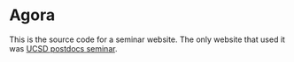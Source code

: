 # Agora

This is the source code for a seminar website. The only website that used it was [UCSD postdocs seminar](https://ucsdpostdocs.github.io/).
